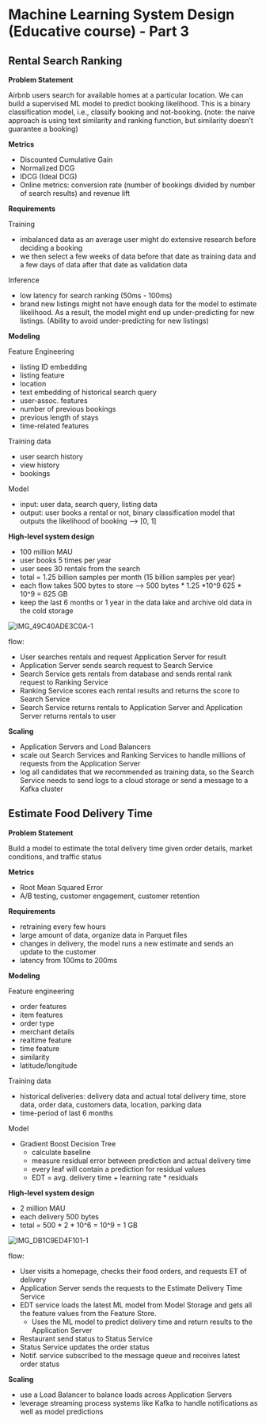 # Machine Learning System Design (Educative course) - Part 3
## Rental Search Ranking

**Problem Statement**

Airbnb users search for available homes at a particular location. We can build a supervised ML model to predict booking likelihood. This is a binary classification model, i.e., classify booking and not-booking. (note: the naive approach is using text similarity and ranking function, but similarity doesn’t guarantee a booking)

**Metrics**
- Discounted Cumulative Gain
- Normalized DCG
- IDCG (Ideal DCG)
- Online metrics: conversion rate (number of bookings divided by number of search results) and revenue lift

**Requirements**

Training
- imbalanced data as an average user might do extensive research before deciding a booking
- we then select a few weeks of data before that date as training data and a few days of data after that date as validation data

Inference

- low latency for search ranking (50ms - 100ms)
- brand new listings might not have enough data for the model to estimate likelihood. As a result, the model might end up under-predicting for new listings. (Ability to avoid under-predicting for new listings)

**Modeling**

Feature Engineering
- listing ID embedding
- listing feature
- location
- text embedding of historical search query
- user-assoc. features
- number of previous bookings
- previous length of stays
- time-related features

Training data
- user search history
- view history
- bookings


Model
- input: user data, search query, listing data
- output: user books a rental or not, binary classification model that outputs the likelihood of booking --> [0, 1]


**High-level system design**

- 100 million MAU
- user books 5 times per year
- user sees 30 rentals from the search
- total = 1.25 billion samples per month (15 billion samples per year)
- each flow takes 500 bytes to store —> 500 bytes * 1.25 *10^9 625 * 10^9 = 625 GB
- keep the last 6 months or 1 year in the data lake and archive old data in the cold storage

![IMG_49C40ADE3C0A-1](https://github.com/bsamanvitha/learning-journal/assets/6962922/9fe926f1-3090-4653-b5f9-81ca8664d597)

flow:
- User searches rentals and request Application Server for result
- Application Server sends search request to Search Service
- Search Service gets rentals from database and sends rental rank request to Ranking Service
- Ranking Service scores each rental results and returns the score to Search Service
- Search Service returns rentals to Application Server and Application Server returns rentals to user

**Scaling**
- Application Servers and Load Balancers
- scale out Search Services and Ranking Services to handle millions of requests from the Application Server
- log all candidates that we recommended as training data, so the Search Service needs to send logs to a cloud storage or send a message to a Kafka cluster

## Estimate Food Delivery Time

**Problem Statement**

Build a model to estimate the total delivery time given order details, market conditions, and traffic status

**Metrics**
- Root Mean Squared Error
- A/B testing, customer engagement, customer retention

**Requirements**

- retraining every few hours
- large amount of data, organize data in Parquet files
- changes in delivery, the model runs a new estimate and sends an update to the customer
- latency from 100ms to 200ms

**Modeling**

Feature engineering
- order features
- item features
- order type
- merchant details
- realtime feature
- time feature
- similarity
- latitude/longitude

Training data
- historical deliveries: delivery data and actual total delivery time, store data, order data, customers data, location, parking data
- time-period of last 6 months

Model
- Gradient Boost Decision Tree
    - calculate baseline
    - measure residual error between prediction and actual delivery time
    - every leaf will contain a prediction for residual values
    - EDT = avg. delivery time + learning rate * residuals

**High-level system design**

- 2 million MAU
- each delivery 500 bytes
- total = 500 * 2 * 10^6 = 10^9 = 1 GB

![IMG_DB1C9ED4F101-1](https://github.com/bsamanvitha/learning-journal/assets/6962922/3b3473e2-a387-4714-a031-f6df60a78f60)

flow:
- User visits a homepage, checks their food orders, and requests ET of delivery
- Application Server sends the requests to the Estimate Delivery Time Service
- EDT service loads the latest ML model from Model Storage and gets all the feature values from the Feature Store. 
    - Uses the ML model to predict delivery time and return results to the Application Server
- Restaurant send status to Status Service
- Status Service updates the order status
- Notif. service subscribed to the message queue and receives latest order status

**Scaling**
- use a Load Balancer to balance loads across Application Servers
- leverage streaming process systems like Kafka to handle notifications as well as model predictions
